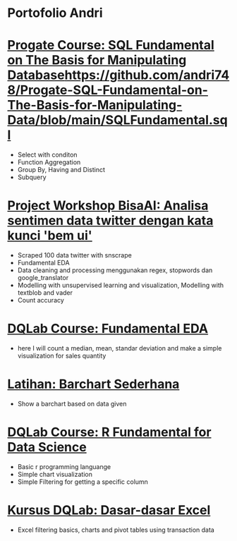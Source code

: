 # Portofolio Andri

# [Progate Course: SQL Fundamental on The Basis for Manipulating Database]()https://github.com/andri748/Progate-SQL-Fundamental-on-The-Basis-for-Manipulating-Data/blob/main/SQLFundamental.sql
* Select with conditon
* Function Aggregation
* Group By, Having and Distinct
* Subquery

# [Project Workshop BisaAI: Analisa sentimen data twitter dengan kata kunci 'bem ui'](https://github.com/andri748/AnalisaSentimenDataTwitterBemUI)
* Scraped 100 data twitter with snscrape
* Fundamental EDA 
* Data cleaning and processing menggunakan regex, stopwords dan google_translator
* Modelling with unsupervised learning and visualization, Modelling with textblob and vader
* Count accuracy

# [DQLab Course: Fundamental EDA](https://github.com/andri748/DQLabCourseFundaEDA)
* here I will count a median, mean, standar deviation and make a simple visualization for sales quantity

# [Latihan: Barchart Sederhana](https://github.com/andri748/ITskillsBarchartFunda)
* Show a barchart based on data given

# [DQLab Course: R Fundamental for Data Science](https://github.com/andri748/DQLabCourseFundaRforDS)
* Basic r programming languange
* Simple chart visualization
* Simple Filtering for getting a specific column

# [Kursus DQLab: Dasar-dasar Excel](https://github.com/andri748/BasicExcel)
* Excel filtering basics, charts and pivot tables using transaction data
